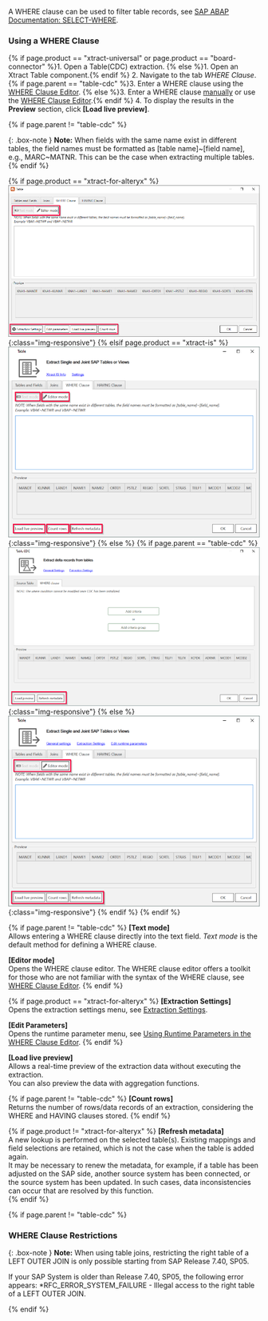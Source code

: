 
A WHERE clause can be used to filter table records, see [SAP ABAP Documentation: SELECT-WHERE](https://help.sap.com/doc/abapdocu_750_index_htm/7.50/en-us/abapwhere.htm).

### Using a WHERE Clause 

{% if page.product == "xtract-universal" or page.product == "board-connector" %}1. Open a Table(CDC) extraction. {% else %}1. Open an Xtract Table component.{% endif %}
2. Navigate to the tab *WHERE Clause*.
{% if page.parent == "table-cdc" %}3. Enter a WHERE clause using the [WHERE Clause Editor](#where-clause-editor). {% else %}3. Enter a WHERE clause [manually](#where-clause-syntax) or use the [WHERE Clause Editor](#where-clause-editor).{% endif %}
4. To display the results in the **Preview** section, click **[Load live preview]**.

{% if page.parent != "table-cdc" %}

{: .box-note }
**Note:** When fields with the same name exist in different tables, the field names must be formatted as [table name]~[field name], e.g., MARC~MATNR. This can be the case when extracting multiple tables.
{% endif %}

{% if page.product == "xtract-for-alteryx" %}
![Extraction-Settings-01](/img/content/xfa/Table-Extraction-Where-Clause.png){:class="img-responsive"}
{% elsif page.product == "xtract-is" %}
![Extraction-Settings-01](/img/content/xis/Table-Extraction-Where-Clause.png){:class="img-responsive"}
{% else %}
{% if page.parent == "table-cdc" %}
![Extraction-Settings-01](/img/content/tablecdc/Table-Extraction-Where-Clause.png){:class="img-responsive"}
{% else %}
![Extraction-Settings-01](/img/content/xu/Table-Extraction-Where-Clause.png){:class="img-responsive"}
{% endif %} {% endif %}

{% if page.parent != "table-cdc" %}
**[Text mode]** <br>
Allows entering a WHERE clause directly into the text field. *Text mode* is the default method for defining a WHERE clause.

**[Editor mode]** <br>
Opens the WHERE clause editor. The WHERE clause editor offers a toolkit for those who are not familiar with the syntax of the WHERE clause, see [WHERE Clause Editor](#where-clause-editor).
{% endif %}

{% if page.product == "xtract-for-alteryx" %}
**[Extraction Settings]** <br>
Opens the extraction settings menu, see [Extraction Settings](./extraction-settings).

**[Edit Parameters]** <br>
Opens the runtime parameter menu, see [Using Runtime Parameters in the WHERE Clause Editor](#using-runtime-parameters-in-the-where-clause-editor).
{% endif %}

**[Load live preview]** <br>
Allows a real-time preview of the extraction data without executing the extraction. <br>
You can also preview the data with aggregation functions. 

{% if page.parent != "table-cdc" %}
**[Count rows]** <br>
Returns the number of rows/data records of an extraction, considering the WHERE and HAVING clauses stored. 
{% endif %}

{% if page.product != "xtract-for-alteryx" %}
**[Refresh metadata]** <br>
A new lookup is performed on the selected table(s). Existing mappings and field selections are retained, which is not the case when the table is added again. <br>
It may be necessary to renew the metadata, for example, if a table has been adjusted on the SAP side, another source system has been connected, or the source system has been updated. 
In such cases, data inconsistencies can occur that are resolved by this function.   
{% endif %}

<!--- Open TableCDC condition-->
{% if page.parent != "table-cdc" %}
### WHERE Clause Restrictions

{: .box-note }
**Note:** 
When using table joins, restricting the right table of a LEFT OUTER JOIN is only possible starting from SAP Release 7.40, SP05. <br>

If your SAP System is older than Release 7.40, SP05, the following error appears:
*RFC_ERROR_SYSTEM_FAILURE - Illegal access to the right table of a LEFT OUTER JOIN.

<!--- Close TableCDC condition-->
{% endif %}
